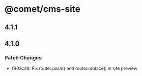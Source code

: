 # @comet/cms-site

## 4.1.1

## 4.1.0

### Patch Changes

-   f803c48: Fix router.push() and router.replace() in site preview

